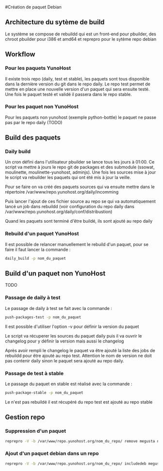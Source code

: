 #Création de paquet Debian

## Architecture du sytème de build

Le système se compose de rebuildd qui est un front-end pour pbuilder, des chroot pbuilder pour i386 et amd64 et reprepro pour le sytème repo debian

## Workflow

### Pour les paquets YunoHost

Il existe trois repo (daily, test et stable), les paquets sont tous disponible dans la dernière version du git dans le repo daily. Le repo test permet de mettre en place une nouvelle version d'un paquet qui sera ensuite testé. Une fois le paquet testé et validé il passera dans le repo stable.

### Pour les paquet non YunoHost

Pour les paquets non yunohost (exemple python-bottle) le paquet ne passe pas par le repo daily (TODO)


## Build des paquets

### Daily build

Un cron défini dans l'utilisateur pbuilder se lance tous les jours à 01:00. Ce script va mettre à jours le repo git de packages et des submodule (ssowat, moulinette, moulinette-yunohost, adminjs). 
Une fois les sources mise à jour le script va rebuilder les paquets qui ont été mis à jour la veille.

Pour se faire on va créé des paquets sources qui va ensuite mettre dans le répertoire /var/www/repo.yunohost.org/daily/incomming

Puis lancer l'ajout de ces fichier source au repo se qui va automatiquement lancé un job dans rebuildd (voir configuration du repo daily dans /var/www/repo.yunohost.org/daily/conf/distribustion)

Quand les paquets sont terminé d'être buildé, ils sont ajouté au repo daily

### Rebuild d'un paquet YunoHost

Il est possible de relancer manuellement le rebuild d'un paquet, pour se faire il faut lancer la commande :
```bash
daily_build -p nom_du_paquet
```

## Build d'un paquet non YunoHost

TODO

### Passage de daily à test

Le passage de daily à test se fait avec la commande : 
```bash
push-packages-test -p nom_du_paquet
```

Il est possible d'utiliser l'option -v pour définir la version du paquet

Le script va récuperer les sources du paquet daily puis il va ouvrir le changelog pour y définir la version mais aussi le changelog

Après avoir rempli le changelog le paquet va être ajouté la liste des jobs de rebuildd pour être ajouté au repo test. 
Attention le nom de version ne doit pas contenir daily sinon le paquet sera ajouté au repo daily.


### Passage de test à stable

Le passage du paquet en stable est réalisé avec la commande : 
```bash
push-package-stable -p nom_du_paquet
```

Le n'est pas rebuildé il est récupéré du repo test est ajouté au repo stable

## Gestion repo

### Suppression d'un paquet

```bash
reprepro -V -b /var/www/repo.yunohost.org/nom_du_repo/ remove megusta nom_du_paquet
```

### Ajout d'un paquet debian dans un repo
```bash
reprepro -V -b /var/www/repo.yunohost.org/nom_du_repo/ includedeb megusta nom_du_paquet.deb
```

